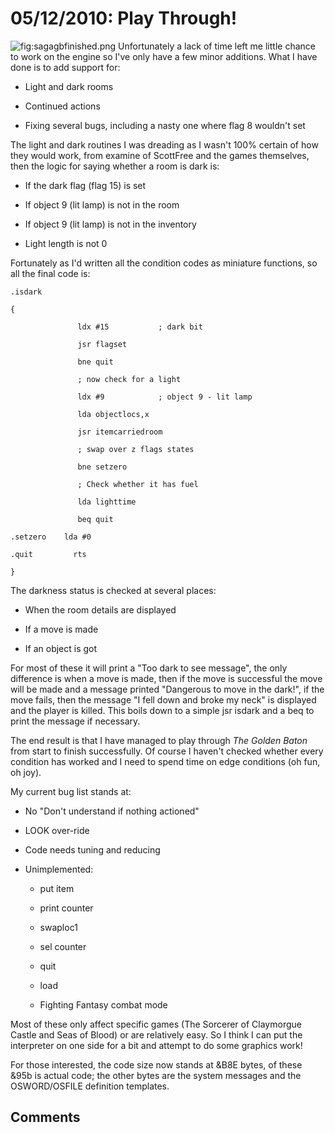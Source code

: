 # 05/12/2010: Play Through!

![](./images/sagagbfinished.png "fig:sagagbfinished.png") Unfortunately a lack of time left me little chance to work on the engine so I've only have a few minor additions. What I have done is to add support for:

- Light and dark rooms

- Continued actions

- Fixing several bugs, including a nasty one where flag 8 wouldn't set

The light and dark routines I was dreading as I wasn't 100% certain of how they would work, from examine of ScottFree and the games themselves, then the logic for saying whether a room is dark is:

- If the dark flag (flag 15) is set

- If object 9 (lit lamp) is not in the room

- If object 9 (lit lamp) is not in the inventory

- Light length is not 0

Fortunately as I'd written all the condition codes as miniature functions, so all the final code is:

    .isdark

    {

                   ldx #15           ; dark bit

                   jsr flagset

                   bne quit

                   ; now check for a light

                   ldx #9            ; object 9 - lit lamp

                   lda objectlocs,x

                   jsr itemcarriedroom

                   ; swap over z flags states

                   bne setzero

                   ; Check whether it has fuel

                   lda lighttime

                   beq quit

    .setzero    lda #0

    .quit         rts

    }

The darkness status is checked at several places:

- When the room details are displayed

- If a move is made

- If an object is got

For most of these it will print a "Too dark to see message", the only difference is when a move is made, then if the move is successful the move will be made and a message printed "Dangerous to move in the dark!", if the move fails, then the message "I fell down and broke my neck" is displayed and the player is killed. This boils down to a simple jsr isdark and a beq to print the message if necessary.

The end result is that I have managed to play through _The Golden Baton_ from start to finish successfully. Of course I haven't checked whether every condition has worked and I need to spend time on edge conditions (oh fun, oh joy).

My current bug list stands at:

- No "Don't understand if nothing actioned"

- LOOK over-ride

- Code needs tuning and reducing

- Unimplemented:

  - put item

  - print counter

  - swaploc1

  - sel counter

  - quit

  - load

  - Fighting Fantasy combat mode

Most of these only affect specific games (The Sorcerer of Claymorgue Castle and Seas of Blood) or are relatively easy. So I think I can put the interpreter on one side for a bit and attempt to do some graphics work!

For those interested, the code size now stands at &B8E bytes, of these &95b is actual code; the other bytes are the system messages and the OSWORD/OSFILE definition templates.

## Comments
